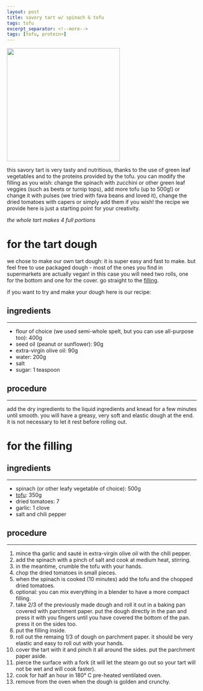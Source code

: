 ```yaml
---
layout: post
title: savory tart w/ spinach & tofu
tags: tofu
excerpt_separator: <!--more-->
tags: [tofu, protein+]
---
```


 <img src="../../../images/savory-tart-square.jpeg" width="300">
 
 <!--more-->

this savory tart is very tasty and nutritious, thanks to the use of green leaf vegetables and to the proteins provided by the tofu. 
you can modify the filling as you wish: change the spinach with zucchini or other green leaf veggies (such as beets or turnip tops), add more tofu (up to 500g!) or change it with pulses (we tried with fava beans and loved it), change the dried tomatoes with capers or simply add them if you wish! 
the recipe we provide here is just a starting point for your creativity.

*the whole tart makes 4 full portions*

# for the tart dough
we chose to make our own tart dough: it is super easy and fast to make. but feel free to use packaged dough - most of the ones you find in supermarkets are actually vegan! in this case you will need two rolls, one for the bottom and one for the cover. go straight to the [filling](#for-the-filling).

if you want to try and make your dough here is our recipe:

## ingredients
---

- flour of choice (we used semi-whole spelt, but you can use all-purpose too): 400g
- seed oil (peanut or sunflower): 90g
- extra-virgin olive oil: 90g
- water: 200g
- salt
- sugar: 1 teaspoon
  
## procedure
---

add the dry ingredients to the liquid ingredients and knead for a few minutes until smooth. you will have a greasy, very soft and elastic dough at the end. it is not necessary to let it rest before rolling out.

# for the filling

## ingredients
---

- spinach (or other leafy vegetable of choice): 500g
- [tofu](https://fagiolini.github.io/guide-tofu/): 350g
- dried tomatoes: 7
- garlic: 1 clove
- salt and chili pepper

## procedure
---

1. mince tha garlic and sauté in extra-virgin olive oil with the chili pepper.
2. add the spinach with a pinch of salt and cook at medium heat, stirring.
3. in the meantime, crumble the tofu with your hands.
4. chop the dried tomatoes in small pieces.
5. when the spinach is cooked (10 minutes) add the tofu and the chopped dried tomatoes.
6. optional: you can mix everything in a blender to have a more compact filling. 
7. take 2/3 of the previously made dough and roll it out in a baking pan covered with parchment paper. put the dough directly in the pan and press it with you fingers until you have covered the bottom of the pan. press it on the sides too.
8. put the filling inside.
9. roll out the remaing 1/3 of dough on parchment paper. it should be very elastic and easy to roll out with your hands.
10. cover the tart with it and pinch it all around the sides. put the parchment paper aside.
11. pierce the surface with a fork (it will let the steam go out so your tart will not be wet and will cook faster).
12. cook for half an hour in 180° C pre-heated ventilated oven.
13. remove from the oven when the dough is golden and crunchy.
